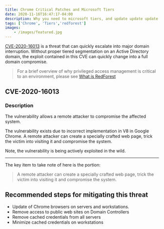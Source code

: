```yaml
---
title: Chrome Critical Patches and Microsoft Tiers
date: 2020-11-16T16:47:17-04:00
description: Why you need to microsoft tiers, and update update update custom software.
tags: ['Chrome', 'Tiers','redforest']
images:
    - /images/featured.jpg
---
```


[CVE-2020-16013](https://us-cert.cisa.gov/ncas/current-activity/2020/11/12/google-releases-security-updates-chrome) is a threat that can quickly escalate into major domain interruption. Without proper tiered segmentation on an Active Directory domain, the exploit contained in this CVE can quickly change into a full domain compromise.

> For a brief overview of why privileged access management is critical to an environment, please see [What is RedForest](/redforest)

## CVE-2020-16013

### Description

The vulnerability allows a remote attacker to compromise the affected system.

The vulnerability exists due to incorrect implementation in V8 in Google Chrome. A remote attacker can create a specially crafted web page, trick the victim into visiting it and compromise the system.

Note, the vulnerability is being actively exploited in the wild.

----

The key item to take note of here is the portion: 
> A remote attacker can create a specially crafted web page, trick the victim into visiting it and compromise the system.

## Recommended steps for mitigating this threat

- Update of Chrome browsers on servers and workstations.
- Remove access to public web sites on Domain Controllers
- Remove cached credentials from all servers 
- Minimize cached credentials on workstations
